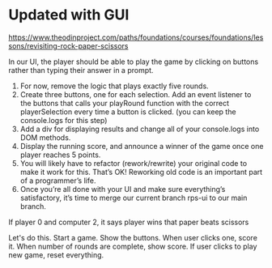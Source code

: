 # Updated with GUI

https://www.theodinproject.com/paths/foundations/courses/foundations/lessons/revisiting-rock-paper-scissors

In our UI, the player should be able to play the game by clicking on buttons rather than typing their answer in a prompt.

1. For now, remove the logic that plays exactly five rounds.
2. Create three buttons, one for each selection. Add an event listener to the buttons that calls your playRound function with the correct playerSelection every time a button is clicked. (you can keep the console.logs for this step)
3. Add a div for displaying results and change all of your console.logs into DOM methods.
4. Display the running score, and announce a winner of the game once one player reaches 5 points.
5. You will likely have to refactor (rework/rewrite) your original code to make it work for this. That’s OK! Reworking old code is an important part of a programmer’s life.
6. Once you’re all done with your UI and make sure everything’s satisfactory, it’s time to merge our current branch rps-ui to our main branch.


If player 0 and computer 2, it says player wins that paper beats scissors



Let's do this.
Start a game.
Show the buttons.
When user clicks one, score it.
When number of rounds are complete, show score.
If user clicks to play new game, reset everything.
